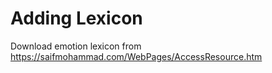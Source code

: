 # Adding Lexicon

Download emotion lexicon from https://saifmohammad.com/WebPages/AccessResource.htm